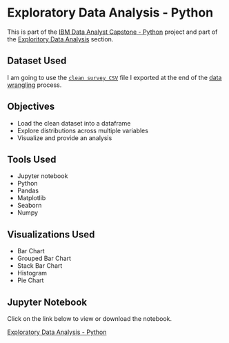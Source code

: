 # Exploratory Data Analysis - Python

<p>This is part of the <a href = 'https://github.com/FaiLuReH3Ro/IBM-DataAnalyst-Capstone'>IBM Data Analyst Capstone - Python</a> project and part of the <a href = 'https://github.com/FaiLuReH3Ro/IBM-DA-Capstone-Py?tab=readme-ov-file#exploratory-data'>Exploritory Data Analysis</a> section.</p>

## Dataset Used

I am going to use the [`clean survey CSV`](https://github.com/FaiLuReH3Ro/ExploritoryDA-Py/blob/main/clean_survey_data.csv) file I exported at the end of the [data wrangling](https://github.com/FaiLuReH3Ro/data-wrangling-py) process.

## Objectives

* Load the clean dataset into a dataframe
* Explore distributions across multiple variables
* Visualize and provide an analysis

## Tools Used

* Jupyter notebook
* Python
* Pandas
* Matplotlib
* Seaborn
* Numpy

## Visualizations Used

* Bar Chart
* Grouped Bar Chart
* Stack Bar Chart
* Histogram
* Pie Chart

## Jupyter Notebook

Click on the link below to view or download the notebook.

[Exploratory Data Analysis - Python](https://github.com/FaiLuReH3Ro/exploritory-da-py/blob/main/Exploritory_DA.ipynb)
